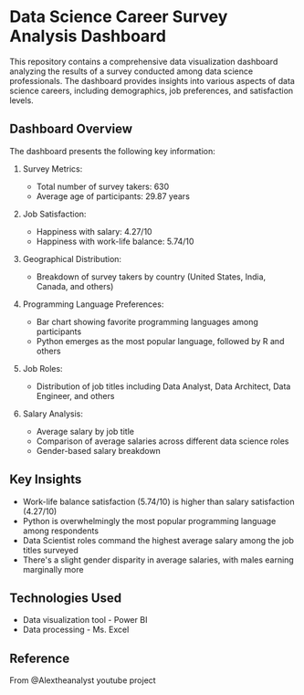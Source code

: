 # Data Science Career Survey Analysis Dashboard

This repository contains a comprehensive data visualization dashboard analyzing the results of a survey conducted among data science professionals. The dashboard provides insights into various aspects of data science careers, including demographics, job preferences, and satisfaction levels.

## Dashboard Overview

The dashboard presents the following key information:

1. Survey Metrics:
   - Total number of survey takers: 630
   - Average age of participants: 29.87 years

2. Job Satisfaction:
   - Happiness with salary: 4.27/10
   - Happiness with work-life balance: 5.74/10

3. Geographical Distribution:
   - Breakdown of survey takers by country (United States, India, Canada, and others)

4. Programming Language Preferences:
   - Bar chart showing favorite programming languages among participants
   - Python emerges as the most popular language, followed by R and others

5. Job Roles:
   - Distribution of job titles including Data Analyst, Data Architect, Data Engineer, and others

6. Salary Analysis:
   - Average salary by job title
   - Comparison of average salaries across different data science roles
   - Gender-based salary breakdown

## Key Insights

- Work-life balance satisfaction (5.74/10) is higher than salary satisfaction (4.27/10)
- Python is overwhelmingly the most popular programming language among respondents
- Data Scientist roles command the highest average salary among the job titles surveyed
- There's a slight gender disparity in average salaries, with males earning marginally more

## Technologies Used

- Data visualization tool - Power BI
- Data processing - Ms. Excel

## Reference 

From @Alextheanalyst youtube project 
